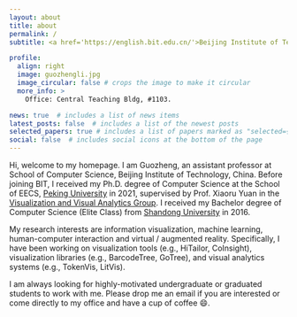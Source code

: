 ```yaml
---
layout: about
title: about
permalink: /
subtitle: <a href='https://english.bit.edu.cn/'>Beijing Institute of Technology</a>

profile:
  align: right
  image: guozhengli.jpg
  image_circular: false # crops the image to make it circular
  more_info: >
    Office: Central Teaching Bldg, #1103.

news: true  # includes a list of news items
latest_posts: false  # includes a list of the newest posts
selected_papers: true # includes a list of papers marked as "selected={true}"
social: false  # includes social icons at the bottom of the page
---
```


Hi, welcome to my homepage. I am Guozheng, an assistant professor at School of Computer Science, Beijing Institute of Technology, China. Before joining BIT, I received my Ph.D. degree of Computer Science at the School of EECS, <a href='https://english.pku.edu.cn/'>Peking University</a> in 2021, supervised by Prof. Xiaoru Yuan in the <a href='https://vis.pku.edu.cn/wiki/'>Visualization and Visual Analytics Group</a>. I received my Bachelor degree of Computer Science (Elite Class) from <a href='https://en.sdu.edu.cn/'>Shandong University</a> in 2016. 

My research interests are information visualization, machine learning, human-computer interaction and virtual / augmented reality. Specifically, I have been working on visualization tools (e.g., HiTailor, CoInsight), visualization libraries (e.g., BarcodeTree, GoTree), and visual analytics systems (e.g., TokenVis, LitVis).

I am always looking for highly-motivated undergraduate or graduated students to work with me. Please drop me an email if you are interested or come directly to my office and have a cup of coffee :smile:.


<!-- Write your biography here. Tell the world about yourself. Link to your favorite [subreddit](http://reddit.com). You can put a picture in, too. The code is already in, just name your picture `prof_pic.jpg` and put it in the `img/` folder.

Put your address / P.O. box / other info right below your picture. You can also disable any of these elements by editing `profile` property of the YAML header of your `_pages/about.md`. Edit `_bibliography/papers.bib` and Jekyll will render your [publications page](/al-folio/publications/) automatically.

Link to your social media connections, too. This theme is set up to use [Font Awesome icons](https://fontawesome.com/) and [Academicons](https://jpswalsh.github.io/academicons/), like the ones below. Add your Facebook, Twitter, LinkedIn, Google Scholar, or just disable all of them. -->